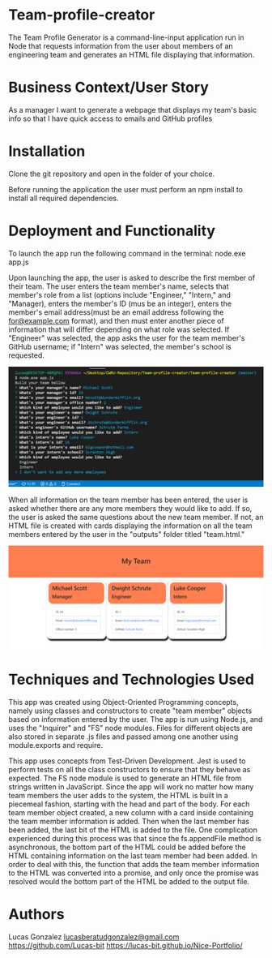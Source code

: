 # Team-profile-creator

The Team Profile Generator is a command-line-input application run in Node that requests information from the user about members of an engineering team and generates an HTML file displaying that information. 

# Business Context/User Story
As a manager
I want to generate a webpage that displays my team's basic info
so that I have quick access to emails and GitHub profiles

# Installation 
Clone the git repository and open in the folder of your choice.

Before running the application the user must perform an npm install to install all required dependencies.

# Deployment and Functionality

To launch the app run the following command in the terminal: node.exe app.js

Upon launching the app, the user is asked to describe the first member of their team. The user enters the team member's name, selects that member's role from a list (options include "Engineer," "Intern," and "Manager), enters the member's ID (mus be an integer), enters the member's email address(must be an email address following the for@example.com format), and then must enter another piece of information that will differ depending on what role was selected. If "Engineer" was selected, the app asks the user for the team member's GitHub username; if "Intern" was selected, the member's school is requested.

![](images/2020-04-03%20(2).png)

When all information on the team member has been entered, the user is asked whether there are any more members they would like to add. If so, the user is asked the same questions about the new team member. If not, an HTML file is created with cards displaying the information on all the team members entered by the user in the "outputs" folder titled "team.html." 

![](images/2020-04-03%20(4).png) 

# Techniques and Technologies Used
This app was created using Object-Oriented Programming concepts, namely using classes and constructors to create "team member" objects based on information entered by the user. The app is run using Node.js, and uses the "Inquirer" and "FS" node modules. Files for different objects are also stored in separate .js files and passed among one another using module.exports and require.

This app uses concepts from Test-Driven Development. Jest is used to perform tests on all the class constructors to ensure that they behave as expected. The FS node module is used to generate an HTML file from strings written in JavaScript. Since the app will work no matter how many team members the user adds to the system, the HTML is built in a piecemeal fashion, starting with the head and part of the body. For each team member object created, a new column with a card inside containing the team member information is added. Then when the last member has been added, the last bit of the HTML is added to the file. One complication experienced during this process was that since the fs.appendFile method is asynchronous, the bottom part of the HTML could be added before the HTML containing information on the last team member had been added. In order to deal with this, the function that adds the team member information to the HTML was converted into a promise, and only once the promise was resolved would the bottom part of the HTML be added to the output file.

# Authors 
Lucas Gonzalez lucasberatudgonzalez@gmail.com https://github.com/Lucas-bit https://lucas-bit.github.io/Nice-Portfolio/
